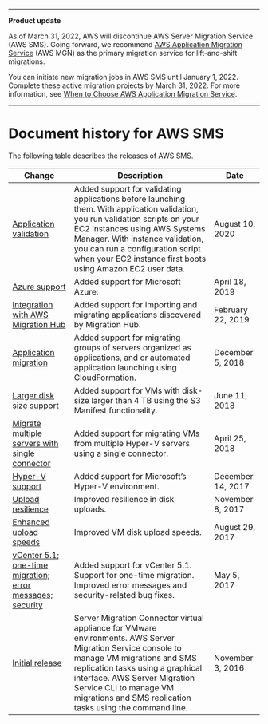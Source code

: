 --------

**Product update**

As of March 31, 2022, AWS will discontinue AWS Server Migration Service \(AWS SMS\)\. Going forward, we recommend [AWS Application Migration Service](http://aws.amazon.com/application-migration-service) \(AWS MGN\) as the primary migration service for lift\-and\-shift migrations\.

You can initiate new migration jobs in AWS SMS until January 1, 2022\. Complete these active migration projects by March 31, 2022\. For more information, see [When to Choose AWS Application Migration Service](http://aws.amazon.com/application-migration-service/when-to-choose-aws-mgn/)\.

--------

# Document history for AWS SMS<a name="doc-history"></a>

The following table describes the releases of AWS SMS\.

| Change | Description | Date | 
| --- |--- |--- |
| [Application validation](#doc-history) | Added support for validating applications before launching them\. With application validation, you run validation scripts on your EC2 instances using AWS Systems Manager\. With instance validation, you can run a configuration script when your EC2 instance first boots using Amazon EC2 user data\. | August 10, 2020 | 
| [Azure support](#doc-history) | Added support for Microsoft Azure\. | April 18, 2019 | 
| [Integration with AWS Migration Hub](#doc-history) | Added support for importing and migrating applications discovered by Migration Hub\. | February 22, 2019 | 
| [Application migration](#doc-history) | Added support for migrating groups of servers organized as applications, and or automated application launching using CloudFormation\. | December 5, 2018 | 
| [Larger disk size support](#doc-history) | Added support for VMs with disk\-size larger than 4 TB using the S3 Manifest functionality\. | June 11, 2018 | 
| [Migrate multiple servers with single connector](#doc-history) | Added support for migrating VMs from multiple Hyper\-V servers using a single connector\. | April 25, 2018 | 
| [Hyper\-V support](#doc-history) | Added support for Microsoft’s Hyper\-V environment\. | December 14, 2017 | 
| [Upload resilience](#doc-history) | Improved resilience in disk uploads\. | November 8, 2017 | 
| [Enhanced upload speeds](#doc-history) | Improved VM disk upload speeds\.  | August 29, 2017 | 
| [vCenter 5\.1; one\-time migration; error messages; security](#doc-history) | Added support for vCenter 5\.1\. Support for one\-time migration\. Improved error messages and security\-related bug fixes\.  | May 5, 2017 | 
| [Initial release](#doc-history) | Server Migration Connector virtual appliance for VMware environments\. AWS Server Migration Service console to manage VM migrations and SMS replication tasks using a graphical interface\. AWS Server Migration Service CLI to manage VM migrations and SMS replication tasks using the command line\. | November 3, 2016 | 